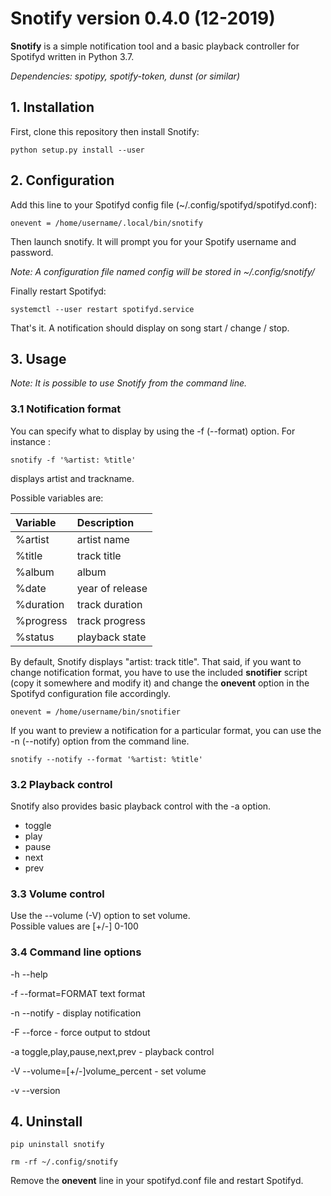 # **Snotify** version 0.4.0 (12-2019)

**Snotify** is a simple notification tool and a basic playback controller for Spotifyd written in Python 3.7.

*Dependencies: spotipy, spotify-token, dunst (or similar)*

## 1. Installation

First, clone this repository then install Snotify:

`python setup.py install --user`

## 2. Configuration

Add this line to your Spotifyd config file (~/.config/spotifyd/spotifyd.conf):

`onevent = /home/username/.local/bin/snotify`

Then launch snotify. It will prompt you for your Spotify username and password.

*Note: A configuration file named config will be stored in ~/.config/snotify/*

Finally restart Spotifyd:

`systemctl --user restart spotifyd.service`

That's it. A notification should display on song start / change / stop.

## 3. Usage

*Note: It is possible to use Snotify from the command line.*

### 3.1 Notification format

You can specify what to display by using the -f (--format) option. For instance :

`snotify -f '%artist: %title'`

displays artist and trackname.


Possible variables are:

|Variable |Description
|:--------|:----------
|%artist |artist name
|%title |track title
|%album |album
|%date |year of release
|%duration |track duration
|%progress |track progress
|%status |playback state

By default, Snotify displays "artist: track title". That said, if you want to change notification format, you have to use the included **snotifier** script (copy it somewhere and modify it) and change the **onevent** option in the Spotifyd configuration file accordingly.

`onevent = /home/username/bin/snotifier`

If you want to preview a notification for a particular format, you can use the -n (--notify) option from the command line.

`snotify --notify --format '%artist: %title'`

### 3.2 Playback control

Snotify also provides basic playback control with the -a option.

- toggle
- play
- pause
- next
- prev

### 3.3 Volume control

Use the --volume (-V) option to set volume.<br>
Possible values are [+/-] 0-100

### 3.4 Command line options

-h --help

-f --format=FORMAT text format

-n --notify - display notification

-F --force - force output to stdout

-a toggle,play,pause,next,prev - playback control

-V --volume=[+/-]volume_percent - set volume

-v --version

## 4. Uninstall

`pip uninstall snotify`

`rm -rf ~/.config/snotify`

Remove the **onevent** line in your spotifyd.conf file and restart Spotifyd.
